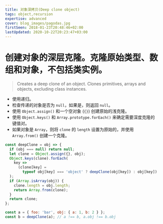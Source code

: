 ```yaml
---
title: 对象深拷贝(Deep clone object)
tags: object,recursion
expertise: advanced
cover: blog_images/pagodas.jpg
firstSeen: 2018-01-23T20:48:46+02:00
lastUpdated: 2020-10-22T20:23:47+03:00
---
```


# 创建对象的深层克隆。克隆原始类型、数组和对象，不包括类实例。
> Creates a deep clone of an object.
> Clones primitives, arrays and objects, excluding class instances.

- 使用递归。
- 检查传递的对象是否为 `null`，如果是，则返回 `null`。
- 使用 `Object.assign()` 和一个空对象 (`{}`) 创建原始的浅克隆。
- 使用 `Object.keys()` 和 `Array.prototype.forEach()` 来确定需要深度克隆的键值对。
- 如果对象是 `Array`，则将 `clone` 的 `length` 设置为原始的，并使用 `Array.from()` 创建一个克隆。

```js
const deepClone = obj => {
  if (obj === null) return null;
  let clone = Object.assign({}, obj);
  Object.keys(clone).forEach(
    key =>
      (clone[key] =
        typeof obj[key] === 'object' ? deepClone(obj[key]) : obj[key])
  );
  if (Array.isArray(obj)) {
    clone.length = obj.length;
    return Array.from(clone);
  }
  return clone;
};
```

```js
const a = { foo: 'bar', obj: { a: 1, b: 2 } };
const b = deepClone(a); // a !== b, a.obj !== b.obj
```
